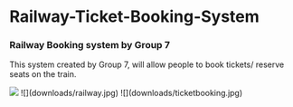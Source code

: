 # Railway-Ticket-Booking-System

### Railway Booking system by Group 7

This system created by Group 7, will allow people to book tickets/ reserve seats on the train.

<img src="downloads/railway.jpg" >
![](downloads/railway.jpg)
![](downloads/ticketbooking.jpg)

